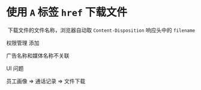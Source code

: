 # 使用 `A` 标签 `href` 下载文件

​	下载文件的文件名称，浏览器自动取 `Content-Disposition` 响应头中的 `filename`

权限管理  添加

广告名称和媒体名称不关联

UI 问题

员工画像 => 通话记录 => 文件下载